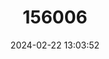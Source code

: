---
title: "156006"
category: "Gyraulus crista"
draft: false
date: 2024-02-22 13:03:52
languages:
  English: ["Nautilus Ram’s-horn Snail", "Star Gyro"]
---